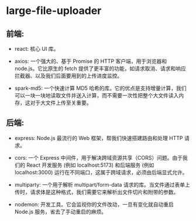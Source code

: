 # large-file-uploader

## 前端:

- react: 核心 UI 库。

- axios: 一个强大的、基于 Promise 的 HTTP 客户端，用于浏览器和 node.js。它比原生的 fetch 提供了更丰富的功能，如请求取消、请求和响应拦截器、以及我们后面要用到的上传进度监控。

- spark-md5: 一个快速计算 MD5 哈希的库。它的优点是支持增量计算，我们可以一块一块地读取文件并送入计算，而不需要一次性把整个大文件读入内存，这对于大文件上传至关重要。

## 后端:

- express: Node.js 最流行的 Web 框架，帮我们快速搭建路由和处理 HTTP 请求。

- cors: 一个 Express 中间件，用于解决跨域资源共享（CORS）问题。由于我们的 React 开发服务 (例如 localhost:5173) 和后端服务 (例如 localhost:3000) 运行在不同端口，这属于跨域请求，必须由后端显式允许。

- multiparty: 一个用于解析 multipart/form-data 请求的库。当文件通过表单上传时，请求体是这种格式，我们需要它来解析出文件切片和附带的参数。

- nodemon: 开发工具。它会监视你的文件改动，一旦有变化就自动重启 Node.js 服务，省去了手动重启的麻烦。
